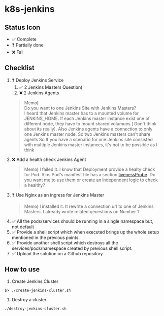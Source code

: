 # k8s-jenkins

## Status Icon
* :white_check_mark: Complete
* :question: Partially done
* :x: Fail

## Checklist
1. :question: Deploy Jenkins Service
    1. :white_check_mark: 2 Jenkins Masters
    Question) 
    1. :x: 2 Jenkins Agents
    > Memo) \
    Do you want to  one Jenkins Site with Jenkins Masters? \
    I heard that Jenkins master has to a mounted volume for JENKINS_HOME. If each Jenkins master instance 
    exist one of different node, they have to mount shared volumues.( Don't think about its really). Also 
    Jenkins agents have a connection to only one Jenkins master node. So two Jenkins masters can't share agents 
    So If you have a scenario for one Jenkins site  consisted with multiple Jenkins master instances, 
    it's not to be possible as I think
1. :x: Add a health check Jenkins Agent
   > Memo)
   I failed it. I know that Deployment provide a healty check for Pod. Alos Pod's manifest file has a section [livenessProbe](https://kubernetes.io/docs/tasks/configure-pod-container/configure-liveness-readiness-probes/). Do you want me to use them or create an independent logic to check a healthy?
1. :question: Use Nginx as an ingress for Jenkins Master
    > Memo)
    I installed it. It rewrite a connection url to one of Jenkins Masters. I already wrote related qeuestions on Number 1
1. :white_check_mark: All the pods/services should be running in a single namespace but, not default
1. :white_check_mark: Provide a shell script which when executed brings up the whole setup mentioned in the previous points.
1. :white_check_mark: Provide another shell script which destroys all the services/pods/namespace created by previous shell script.
1. :white_check_mark: Upload the solution on a Github repository

## How to use
1. Create Jenkins Cluster
```shell
$> ./create-jenkins-cluster.sh
```
1. Destroy a cluster
```shell
./destroy-jenkins-cluster.sh
```
